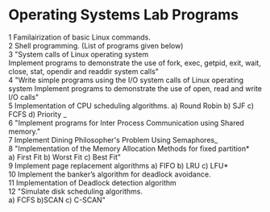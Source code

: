 # Operating Systems Lab Programs <br>

1 Familairization of basic Linux commands. <br>
2 Shell programming. (List of programs given below) <br>
3 "System calls of Linux operating system <br>
Implement programs to demonstrate the use of fork, exec, getpid, exit, wait, close, stat, opendir and readdir system calls" <br>
4 "Write simple programs using the I/O system calls of Linux operating system
Implement programs to demonstrate the use of open, read and write I/O calls" <br>
5 Implementation of CPU scheduling algorithms. a) Round Robin b) SJF c) FCFS d) Priority _ <br>
6 "Implement programs for Inter Process Communication using Shared memory." <br>
7 Implement Dining Philosopher's Problem Using Semaphores_ <br>
8 "Implementation of the Memory Allocation Methods for fixed partition* <br>
a) First Fit b) Worst Fit c) Best Fit" <br>
9 Implement page replacement algorithms a) FIFO b) LRU c) LFU* <br>
10 Implement the banker’s algorithm for deadlock avoidance. <br>
11 Implementation of Deadlock detection algorithm <br>
12 "Simulate disk scheduling algorithms. <br>
a) FCFS b)SCAN c) C-SCAN" <br>

